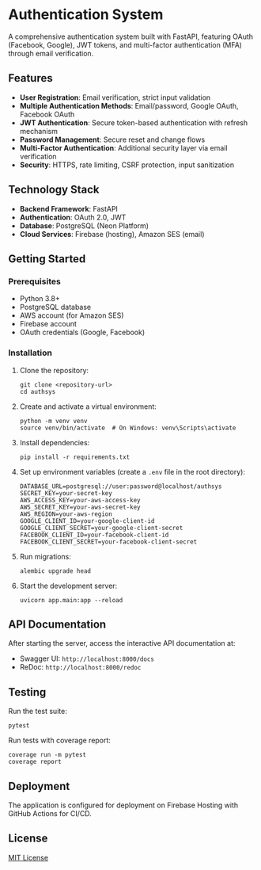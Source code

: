 # Authentication System

A comprehensive authentication system built with FastAPI, featuring OAuth (Facebook, Google), JWT tokens, and multi-factor authentication (MFA) through email verification.

## Features

- **User Registration**: Email verification, strict input validation
- **Multiple Authentication Methods**: Email/password, Google OAuth, Facebook OAuth
- **JWT Authentication**: Secure token-based authentication with refresh mechanism
- **Password Management**: Secure reset and change flows
- **Multi-Factor Authentication**: Additional security layer via email verification
- **Security**: HTTPS, rate limiting, CSRF protection, input sanitization

## Technology Stack

- **Backend Framework**: FastAPI
- **Authentication**: OAuth 2.0, JWT
- **Database**: PostgreSQL (Neon Platform)
- **Cloud Services**: Firebase (hosting), Amazon SES (email)

## Getting Started

### Prerequisites

- Python 3.8+
- PostgreSQL database
- AWS account (for Amazon SES)
- Firebase account
- OAuth credentials (Google, Facebook)

### Installation

1. Clone the repository:
   ```
   git clone <repository-url>
   cd authsys
   ```

2. Create and activate a virtual environment:
   ```
   python -m venv venv
   source venv/bin/activate  # On Windows: venv\Scripts\activate
   ```

3. Install dependencies:
   ```
   pip install -r requirements.txt
   ```

4. Set up environment variables (create a `.env` file in the root directory):
   ```
   DATABASE_URL=postgresql://user:password@localhost/authsys
   SECRET_KEY=your-secret-key
   AWS_ACCESS_KEY=your-aws-access-key
   AWS_SECRET_KEY=your-aws-secret-key
   AWS_REGION=your-aws-region
   GOOGLE_CLIENT_ID=your-google-client-id
   GOOGLE_CLIENT_SECRET=your-google-client-secret
   FACEBOOK_CLIENT_ID=your-facebook-client-id
   FACEBOOK_CLIENT_SECRET=your-facebook-client-secret
   ```

5. Run migrations:
   ```
   alembic upgrade head
   ```

6. Start the development server:
   ```
   uvicorn app.main:app --reload
   ```

## API Documentation

After starting the server, access the interactive API documentation at:
- Swagger UI: `http://localhost:8000/docs`
- ReDoc: `http://localhost:8000/redoc`

## Testing

Run the test suite:
```
pytest
```

Run tests with coverage report:
```
coverage run -m pytest
coverage report
```

## Deployment

The application is configured for deployment on Firebase Hosting with GitHub Actions for CI/CD.

## License

[MIT License](LICENSE) 